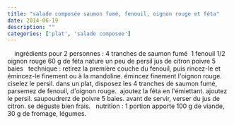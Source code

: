 ```yaml
---
title: "salade composée saumon fumé, fenouil, oignon rouge et féta"
date: 2014-06-19
description: ""
categories: ['plat', 'salade composee']
---
```


          
 &nbsp;      &nbsp;   ingrédients pour 2 personnes :   4 tranches de saumon fumé&nbsp;   1 fenouil   1/2 oignon rouge   60 g de féta nature   un peu de persil   jus de citron   poivre 5 baies   &nbsp;   technique :   retirez la première couche du fenouil, puis rincez-le et émincez-le finement ou à la mandoline.   émincez finement l'oignon rouge.   ciselez le persil.   dans un plat, disposez les 4 tranches de saumon fumé, parsemez de fenouil, d'oignon rouge.&nbsp;   ajoutez la féta en l'émiettant. ajoutez le persil. saupoudrerz de poivre 5 baies.   avant de servir, verser du jus de citron.   se déguste bien frais.   &nbsp;   nutrition : 1 portion apporte 100 g de viande, 30 g de fromage, légumes. 

                          
